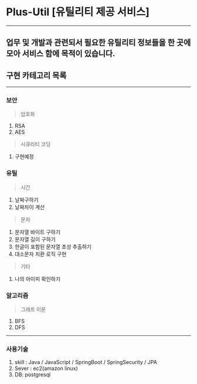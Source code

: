 # Plus-Util [유틸리티 제공 서비스]
---
업무 및 개발과 관련되서 필요한 유틸리티 정보들을 한 곳에 모아 서비스 함에 목적이 있습니다.
---
## 구현 카테고리 목록
---
### 보안
> 암호화
  1. RSA
  2. AES
> 시큐리티 코딩
  1. 구현예정

### 유틸
> 시간
  1. 날짜구하기
  2. 날짜차이 계산

> 문자
 1. 문자열 바이트 구하기
 2. 문자열 길이 구하기
 3. 한글이 포함된 문자열 초성 추출하기
 4. 대소문자 치환 로직 구현

> 기타
 1. 나의 아이피 확인하기

### 알고리즘
> 그래프 이론
  1. BFS
  2. DFS

---
### 사용기술
1. skill : Java / JavaScript / SpringBoot / SpringSecurity / JPA
2. Sever : ec2(amazon linux)
3. DB: postgresql
  
